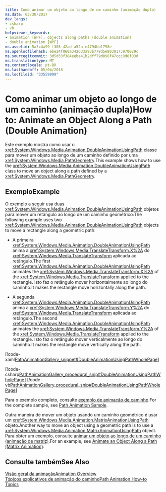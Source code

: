 ```yaml
---
title: Como animar um objeto ao longo de um caminho (animação dupla)
ms.date: 03/30/2017
dev_langs:
- csharp
- vb
helpviewer_keywords:
- animation [WPF], objects along paths (double animation)
- double animation [WPF]
ms.assetid: 5a3c4a99-f303-42ad-a52a-e4794bb1798e
ms.openlocfilehash: ebe24f060a342633a93b778d5e8030173970029c
ms.sourcegitcommit: 3d5d33f384eeba41b2dff79d096f47ccc8d8f03d
ms.translationtype: MT
ms.contentlocale: pt-BR
ms.lasthandoff: 05/04/2018
ms.locfileid: "33559899"
---
```

# <a name="how-to-animate-an-object-along-a-path-double-animation"></a><span data-ttu-id="cf0bb-102">Como animar um objeto ao longo de um caminho (animação dupla)</span><span class="sxs-lookup"><span data-stu-id="cf0bb-102">How to: Animate an Object Along a Path (Double Animation)</span></span>
<span data-ttu-id="cf0bb-103">Este exemplo mostra como usar o <xref:System.Windows.Media.Animation.DoubleAnimationUsingPath> classe para mover um objeto ao longo de um caminho definido por uma <xref:System.Windows.Media.PathGeometry>.</span><span class="sxs-lookup"><span data-stu-id="cf0bb-103">This example shows how to use the <xref:System.Windows.Media.Animation.DoubleAnimationUsingPath> class to move an object along a path defined by a <xref:System.Windows.Media.PathGeometry>.</span></span>  
  
## <a name="example"></a><span data-ttu-id="cf0bb-104">Exemplo</span><span class="sxs-lookup"><span data-stu-id="cf0bb-104">Example</span></span>  
 <span data-ttu-id="cf0bb-105">O exemplo a seguir usa duas <xref:System.Windows.Media.Animation.DoubleAnimationUsingPath> objetos para mover um retângulo ao longo de um caminho geométrico:</span><span class="sxs-lookup"><span data-stu-id="cf0bb-105">The following example uses two <xref:System.Windows.Media.Animation.DoubleAnimationUsingPath> objects to move a rectangle along a geometric path:</span></span>  
  
-   <span data-ttu-id="cf0bb-106">A primeira <xref:System.Windows.Media.Animation.DoubleAnimationUsingPath> anima a <xref:System.Windows.Media.TranslateTransform.X%2A> do <xref:System.Windows.Media.TranslateTransform> aplicada ao retângulo.</span><span class="sxs-lookup"><span data-stu-id="cf0bb-106">The first <xref:System.Windows.Media.Animation.DoubleAnimationUsingPath> animates the <xref:System.Windows.Media.TranslateTransform.X%2A> of the <xref:System.Windows.Media.TranslateTransform> applied to the rectangle.</span></span> <span data-ttu-id="cf0bb-107">Isto faz o retângulo mover horizontalmente ao longo do caminho.</span><span class="sxs-lookup"><span data-stu-id="cf0bb-107">It makes the rectangle move horizontally along the path.</span></span>  
  
-   <span data-ttu-id="cf0bb-108">A segunda <xref:System.Windows.Media.Animation.DoubleAnimationUsingPath> anima a <xref:System.Windows.Media.TranslateTransform.Y%2A> do <xref:System.Windows.Media.TranslateTransform> aplicada ao retângulo.</span><span class="sxs-lookup"><span data-stu-id="cf0bb-108">The second <xref:System.Windows.Media.Animation.DoubleAnimationUsingPath> animates the <xref:System.Windows.Media.TranslateTransform.Y%2A> of the <xref:System.Windows.Media.TranslateTransform> applied to the rectangle.</span></span> <span data-ttu-id="cf0bb-109">Isto faz o retângulo mover verticalmente ao longo do caminho.</span><span class="sxs-lookup"><span data-stu-id="cf0bb-109">It makes the rectangle move vertically along the path.</span></span>  
  
 [!code-xaml[PathAnimationGallery_snippet#DoubleAnimationUsingPathWholePage](../../../../samples/snippets/csharp/VS_Snippets_Wpf/PathAnimationGallery_snippet/CS/doubleanimationusingpathexample.xaml#doubleanimationusingpathwholepage)]  
  
 [!code-csharp[PathAnimationGallery_procedural_snip#DoubleAnimationUsingPathWholePage](../../../../samples/snippets/csharp/VS_Snippets_Wpf/PathAnimationGallery_procedural_snip/CSharp/DoubleAnimationUsingPathExample.cs#doubleanimationusingpathwholepage)]
 [!code-vb[PathAnimationGallery_procedural_snip#DoubleAnimationUsingPathWholePage](../../../../samples/snippets/visualbasic/VS_Snippets_Wpf/PathAnimationGallery_procedural_snip/VisualBasic/DoubleAnimationUsingPathExample.vb#doubleanimationusingpathwholepage)]  
  
 <span data-ttu-id="cf0bb-110">Para o exemplo completo, consulte [exemplo de animação de caminho](http://go.microsoft.com/fwlink/?LinkID=160028).</span><span class="sxs-lookup"><span data-stu-id="cf0bb-110">For the complete sample, see [Path Animation Sample](http://go.microsoft.com/fwlink/?LinkID=160028).</span></span>  
  
 <span data-ttu-id="cf0bb-111">Outra maneira de mover um objeto usando um caminho geométrico é usar um <xref:System.Windows.Media.Animation.MatrixAnimationUsingPath> objeto.</span><span class="sxs-lookup"><span data-stu-id="cf0bb-111">Another way to move an object using a geometric path is to use a <xref:System.Windows.Media.Animation.MatrixAnimationUsingPath> object.</span></span> <span data-ttu-id="cf0bb-112">Para obter um exemplo, consulte [animar um objeto ao longo de um caminho (animação de matriz)](../../../../docs/framework/wpf/graphics-multimedia/how-to-animate-an-object-along-a-path-matrix-animation.md).</span><span class="sxs-lookup"><span data-stu-id="cf0bb-112">For an example, see [Animate an Object Along a Path (Matrix Animation)](../../../../docs/framework/wpf/graphics-multimedia/how-to-animate-an-object-along-a-path-matrix-animation.md).</span></span>  
  
## <a name="see-also"></a><span data-ttu-id="cf0bb-113">Consulte também</span><span class="sxs-lookup"><span data-stu-id="cf0bb-113">See Also</span></span>  
 [<span data-ttu-id="cf0bb-114">Visão geral da animação</span><span class="sxs-lookup"><span data-stu-id="cf0bb-114">Animation Overview</span></span>](../../../../docs/framework/wpf/graphics-multimedia/animation-overview.md)  
 [<span data-ttu-id="cf0bb-115">Tópicos explicativos de animação do caminho</span><span class="sxs-lookup"><span data-stu-id="cf0bb-115">Path Animation How-to Topics</span></span>](../../../../docs/framework/wpf/graphics-multimedia/path-animation-how-to-topics.md)
